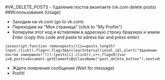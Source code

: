 #VK_DELETE_POSTS - Удаление постов вконтакте (vk.com delete posts)
##Использование (Usage)

* Заходим на vk.com (go to vk.com)
* Переходим на "Моя страница" (click to "My Profile")
* Копируем этот код и вставляем в адресную строку браузера и жмем Enter (copy this code and paste to adress bar and press enter)
```
javascript:function removeposts(){i==posts.length?(next.click(),flag++,flag>3&&(clearInterval(inval_id),alert("Удаление постов завершено!"))):(posts[i].click(),i++,flag=0)}var i=0,posts=document.getElementsByClassName("post_delete_button"),next=document.getElementById("wall_more_link"),inval_id,flag=0;inval_id=setInterval(removeposts,800);
```
* Ждите появления сообщения (Wait for message)
* Profit!

